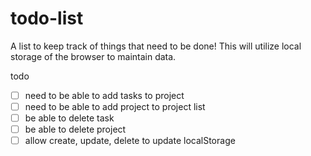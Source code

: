 # todo-list

A list to keep track of things that need to be done!
This will utilize local storage of the browser to maintain
data.

todo

- [ ] need to be able to add tasks to project
- [ ] need to be able to add project to project list
- [ ] be able to delete task
- [ ] be able to delete project
- [ ] allow create, update, delete to update localStorage
